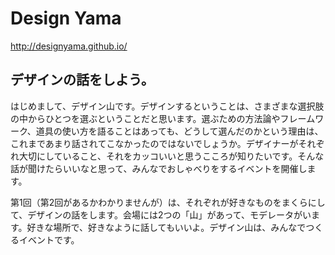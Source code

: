 # Design Yama

http://designyama.github.io/

## デザインの話をしよう。

はじめまして、デザイン山です。デザインするということは、さまざまな選択肢の中からひとつを選ぶということだと思います。選ぶための方法論やフレームワーク、道具の使い方を語ることはあっても、どうして選んだのかという理由は、これまであまり話されてこなかったのではないでしょうか。デザイナーがそれぞれ大切にしていること、それをカッコいいと思うこころが知りたいです。そんな話が聞けたらいいなと思って、みんなでおしゃべりをするイベントを開催します。

第1回（第2回があるかわかりませんが）は、それぞれが好きなものをまくらにして、デザインの話をします。会場には2つの「山」があって、モデレータがいます。好きな場所で、好きなように話してもいいよ。デザイン山は、みんなでつくるイベントです。
